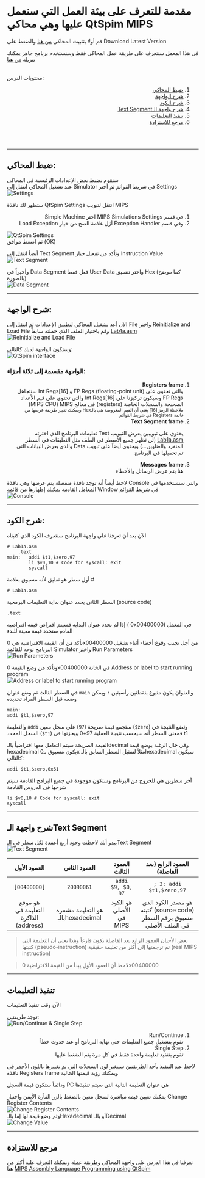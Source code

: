 # مقدمة للتعرف على بيئة العمل التي سنعمل عليها وهي محاكي QtSpim MIPS

قم أولا بتثبيت المحاكي [من هنا](https://sourceforge.net/projects/spimsimulator/files/?fbclid=IwAR2UB4mMPPK8KfInX2P1T8bTCEBWC0AL6LfL8AJJHOpfr4OOppHNGnXqAj4) والضغط على Download Latest Version

في هذا المعمل سنتعرف على طريقة عمل المحاكي فقط وسنستخدم برنامج جاهز يمكنك تنزيله [من هنا](Lab1a.asm)

<br>محتويات الدرس:
<ol dir="rtl">
<li><a href="#1">ضبط المحاكي</a></li>
<li><a href="#2">شرح الواجهة</a></li>
<li><a href="#3">شرح الكود</a></li>
<li><a href="#4">شرح واجهة الـText Segment</a></li>
<li><a href="#5">تنفيذ التعليمات</a></li>
<li><a href="#6">مرجع للاستزادة</a></li>
</ol>
<br><br>

--- 
## ضبط المحاكي: <br id=1>

سنقوم بضبط بعض الإعدادات الرئيسية في المحاكي <br>
عند تشغيل المحاكي انتقل إلى Simulator في شريط القوائم ثم اختر Settings
<br>
![Settings](../Assets/img/Settings.jpg "Simulator > Settings")

ستظهر لك نافذة QtSpim Settings
انتقل لتبويب MIPS
<ol dir="rtl">
<li> في قسم MIPS Simulations Settings اختر Simple Machine</li>
<li> وفي قسم Exception Handler أزل علامة الصح من خيار Load Exception</li>
</ol>

![QtSpim Settings](../Assets/img/QtSpim_Settings.jpg "MIPS > Simple Machine & Uncheck the “Load Exception Handler”")<br>
ثم اضغط موافق (OK)


أيضاً انتقل إلى Text Segment وتأكد من تفعيل خيار Instruction Value
<br>
![Text Segment](../Assets/img/Text_Segment.jpg "Text Segment > Check the “Instruction Value”")

وأخيراً في Data Segment فعل فقط User Data واختر تنسيق Hex (كما موضح بالصورة)
<br>
![Data Segment](../Assets/img/Data_Segment.jpg "Data Segment > Only Check the “User Data” & “Hex”")


---
## شرح الواجهة: <br id=2>

الآن أعد تشغيل المحاكي لتطبيق الإعدادات
ثم انتقل إلى File واختر Reinitialize and Load File وقم باختيار الملف الذي حملته سابقاً [Lab1a.asm](Lab1a.asm)
 <br>
 ![Reinitialize and Load File](../Assets/img/Reinitialize_and_Load_File.jpg "Reinitialize and Load File")

 وستكون الواجهة لديك كالتالي:
 <br>
 ![QtSpim interface](../Assets/img/QtSpim_interface.jpg "QtSpim interface")

<h3>الواجهة مقسمة إلى ثلاثة أجزاء:</h3>
<ol dir="rtl">
<li> <b>Registers frame</b><br></li>
والتي تحتوي على FP Regs (floating-point unit) و Int Regs[16] سنتجاهل FP Regs وسيكون تركيزنا على Int Regs[16] والتي تحتوي على قيم الأعداد الصحيحة والسجلات الخاصة (registers) في معالج <bdi>MIPS</bdi> (MIPS CPU) <br>
<small>ملاحظة الرمز [16] يعني أن القيم المعروضة هي بالـHex
ويمكنك تغيير طريقة عرضها من قائمة Registers في شريط القوائم </small>

<li> <b>Text Segment frame</b></li>

يحتوي على تبويبين يعرض التبويب Text تعليمات البرنامج الذي اخترته
[Lab1a.asm](Lab1a.asm)
(لن تظهر جميع الأسطر في الملف مثل التعليقات في السطر المنفرد والعناوين...)
ويحتوي أيضاً على تبويب Data والذي يعرض البيانات التي تم تحميلها في البرنامج 

<li> <b>Messages frame</b><br></li>
هنا يتم عرض الرسائل والأخطاء
</ol>

لاحظ أيضاً أنه توجد نافذة منفصلة يتم عرضها وهي نافذة  Console والتي سنستخدمها في المعامل القادمة
يمكنك إظهارها من قائمة Window في شريط القوائم
<br>
![Console](../Assets/img/Console.jpg "Window > Console")

---
## شرح الكود: <br id=3>

الآن بعد أن تعرفنا على واجهة البرنامج سنتعرف الكود الذي كتبناه

```Assembly
# Lab1a.asm
    .text
main:   addi $t1,$zero,97
        li $v0,10 # Code for syscall: exit
        syscall
```
أول سطر هو تعليق لأنه مسبوق بعلامة #
```
# Lab1a.asm
```
السطر الثاني يحدد عنوان بداية التعليمات البرمجية (source code)
```
.text
```
إذا لم نحدد عنوان البداية فسيتم افتراض قيمة افتراضية ( 0x00400000) في المعمل القادم سنحدد قيمة معينة للبدء

تأكد من أن القيمة الافتراضية هي 0x00400000 من أجل تجنب وقوع أخطاء أثناء تشغيل البرنامج
توجه للقائمة Simulator واختر Run Parameters
<br>
![Run Parameters](../Assets/img/Run_Parameters.jpg "Simulator > Run Parameters")

وتأكد من وضع القيمة 0x00400000 في الخانة Address or label to start running program
<br>
![Address or label to start running program](../Assets/img/Address_or_label_to_start_running_program.jpg "Address or label to start running program")

في السطر الثالث تم وضع عنوان `main` والعنوان يكون متبوع بنقطتين رأسيتين `:` ويمكن وضعه قبل السطر المراد تحديده
```
main:
addi $t1,$zero,97
```

والتعليمة `addi` ستجمع قيمة صريحة (`97`) على سجل معين (`$zero`) وتضع النتيجة في السجل المحدد (`$t1`)
فمعنى السطر أنه سيحسب نتيجة العملية 97+0 ويخزنها في t1

القيمة الصريحة سيتم التعامل معها افتراضياً بالـdecimal وفي حال الرغبة بوضع قيمة hexadecimal يكون مسبوق بـ0x
مثلاً لتمثيل السطر السابق بالـhexadecimal سيكون كالتالي:
```
addi $t1,$zero,0x61
```

آخر سطرين هي للخروج من البرنامج وستكون موجودة في جميع البرامج القادمة
سيتم شرحها في الدروس القادمة
```
li $v0,10 # Code for syscall: exit
syscall
```

--- 
## شرح واجهة الـText Segment <br id=1>
يبدو أنك لاحظت وجود أربع أعمدة لكل سطر في الـText Segment 
<br>
![Text Segment](../Assets/img/Text_Segment_Tab.jpg "Text Segment")

| العمود الأول  | العمود الثاني | العمود الثالث | العمود الرابع (بعد الفاصلة)
| :---: | :---: | :---: | :---: | 
| `[00400000]`  | `20090061`  | `addi $9, $0, 97`  | `; 3: addi $t1,$zero,97`  |
| هو موقع التعليمة في الذاكرة (address)  | هو التعليمة مشفرة بالـhexadecimal  | هو الكود الأصلي في MIPS  | هو مصدر الكود الذي كتبته (source code) مسبوق برقم السطر في الملف الأصلي  |

> بعض الأحيان العمود الرابع بعد الفاصلة يكون فارغاً وهذا يعني أن التعليمة التي كتبتها (pseudo-instruction) تم ترجمتها إلى أكثر من تعليمة حقيقية (real MIPS instruction)

> لاحظ أن العمود الأول يبدأ من القيمة الافتراضية 0x00400000

--- 
## تنفيذ التعليمات <br id=5>
الآن وقت تنفيذ التعليمات

توجد طريقتين:
<br>
![Run/Continue & Single Step](../Assets/img/Run.jpg "Run/Continue & Single Step")
<ol dir="rtl">
<li>Run/Continue</li>
تقوم بتشغيل جميع التعليمات حتى نهاية البرنامج أو عند حدوث خطأ
<li>Single Step</li>
تقوم بتنفيذ تعليمة واحدة فقط في كل مرة يتم الضغط عليها
</ol>

لاحظ عند التنفيذ بأحد الطريقتين سيتغير لون السجلات التي تم تغييرها باللون الأحمر في نافذة Registers frame ويمكنك رؤية قيمتها الحالية

ودائماً ستكون قيمة السجل PC هي عنوان التعليمة التالية التي سيتم تنفيذها

يمكنك تعيين قيمة مباشرة لسجل معين بالضغط بالزر الفأرة الأيمن واختيار Change Register Contents
<br>
![Change Register Contents](../Assets/img/Change_Register_Contents.jpg "Right Click > Change Register Contents")
<br>
 وثم وضع قيمة لها إما بالـHexadecimal أو بالـDecimal
 <br>
![Change Value](../Assets/img/Change_Value.jpg "Change Value Window")

---
## مرجع للاستزادة <br id=6>
تعرفنا في هذا الدرس على واجهة المحاكي وطريقة عمله
ويمكنك التعرف عليه أكثر من هنا 
[MIPS Assembly Language Programming using QtSpim](http://www.egr.unlv.edu/~ed/MIPStextSMv11.pdf)
